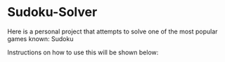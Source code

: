 # Sudoku-Solver

Here is a personal project that attempts to solve one of the most popular games known: Sudoku

Instructions on how to use this will be shown below:
